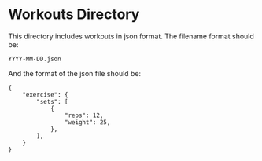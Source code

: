# Workouts Directory

This directory includes workouts in json format. The filename format should be:
```
YYYY-MM-DD.json
```
And the format of the json file should be:
```
{
    "exercise": {
        "sets": [
            {
                "reps": 12,
                "weight": 25,
            },
        ],
    }
}
```

